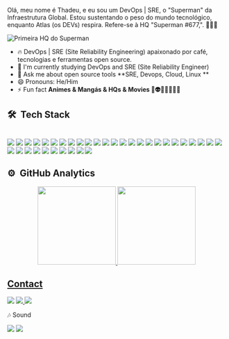 Olá, meu nome é Thadeu, e eu sou um DevOps | SRE, o "Superman" da Infraestrutura Global. Estou sustentando o peso do mundo tecnológico, enquanto Atlas (os DEVs) respira. Refere-se à HQ "Superman #677,". 🦸🏻‍♀️

![Primeira HQ do Superman](https://img.olhardigital.com.br/wp-content/uploads/2021/12/Superman-DC-divulgacao-e1639767407161.jpg)

- 🔥 DevOps | SRE (Site Reliability Engineering) apaixonado por café, tecnologias e ferramentas open source.
- 🔭 I'm currently studying DevOps and SRE (Site Reliability Engineer)
- 💬 Ask me about open source tools **SRE, Devops, Cloud, Linux **
- 😄 Pronouns: He/Him
- ⚡ Fun fact   **Animes & Mangás & HQs & Movies 🤖👽🥷🏼🦸🏻‍♀️**


## 🛠 &nbsp;Tech Stack
<div style="display: inline_block"><br/>
  <img aling="center" src="https://img.shields.io/badge/-SRE-05122A?style=flat&logo=SRE") />
  <img aling="center" src="https://img.shields.io/badge/-DevOps-05122A?style=flat&logo=DevOps") />
  <img aling="center" src="https://img.shields.io/badge/-CI/CD-05122A?style=flat&logo=ci/cd") />
  <img aling="center" src="https://img.shields.io/badge/Linux-FCC624?style=for-the-badge&logo=linux&logoColor=black" />
  <img aling="center" src="https://img.shields.io/badge/Red%20Hat-EE0000?style=for-the-badge&logo=redhat&logoColor=white" />
  <img aling="center" src="https://img.shields.io/badge/Cent%20OS-262577?style=for-the-badge&logo=CentOS&logoColor=white" />
  <img aling="center" src="https://img.shields.io/badge/Debian-A81D33?style=for-the-badge&logo=debian&logoColor=white" />
  <img aling="center" src="https://img.shields.io/badge/Windows-0078D6?style=for-the-badge&logo=windows&logoColor=white" />
  <img aling="center" src="https://img.shields.io/badge/GIT-E44C30?style=for-the-badge&logo=git&logoColor=white" />
  <img aling="center" src="https://img.shields.io/badge/GitHub-100000?style=for-the-badge&logo=github&logoColor=white" />
  <img aling="center" src="https://img.shields.io/badge/GitLab-330F63?style=for-the-badge&logo=gitlab&logoColor=white" />
  <img aling="center" src="https://img.shields.io/badge/Amazon_AWS-FF9900?style=for-the-badge&logo=amazonaws&logoColor=white" />
  <img aling="center" src="https://img.shields.io/badge/Microsoft_Azure-0089D6?style=for-the-badge&logo=microsoft-azure&logoColor=white" />
  <img aling="center" src="https://img.shields.io/badge/Google_Cloud-4285F4?style=for-the-badge&logo=google-cloud&logoColor=white" />
  <img aling="center" src="https://img.shields.io/badge/VIM-%2311AB00.svg?&style=for-the-badge&logo=vim&logoColor=white" />
  <img aling="center" src="https://img.shields.io/badge/nano-4A90E2?style=for-the-badge&logo=nano&logoColor=white" />
  <img aling="center" src="https://img.shields.io/badge/Shell_Script-121011?style=for-the-badge&logo=gnu-bash&logoColor=white"/>
  <img aling="center" src="https://img.shields.io/badge/Python-3776AB?style=for-the-badge&logo=python&logoColor=white" />
  <img aling="center" src="https://img.shields.io/badge/Go-00ADD8?style=for-the-badge&logo=go&logoColor=white" />
  <img aling="center" src="https://img.shields.io/badge/HCL-100000?style=for-the-badge&logo=unity&logoColor=white" />
  <img aling="center" src="https://img.shields.io/badge/C-00599C?style=for-the-badge&logo=c&logoColor=white") />
  <img aling="center" src="https://img.shields.io/badge/Markdown-000000?style=for-the-badge&logo=markdown&logoColor=white" />
  <img aling="center" src="https://img.shields.io/badge/Trello-0052CC?style=for-the-badge&logo=trello&logoColor=white" />
  <img aling="center" src="https://img.shields.io/badge/-KANBAN-05122A?style=flat&logo=KANBAN") />
  <img aling="center" src="https://img.shields.io/badge/-JIRA-05122A?style=flat&logo=JIRA") />
  <img aling="center" src="https://img.shields.io/badge/Visual_Studio_Code-0078D4?style=for-the-" />
  <img aling="center" src="https://img.shields.io/badge/-DOCKER-05122A?style=flat&logo=DOCKER") />
  <img aling="center" src="https://img.shields.io/badge/-KUBERNETES-05122A?style=flat&logo=KUBERNETES") />
    <img aling="center" src="https://img.shields.io/badge/-NGINX-05122A?style=flat&logo=NGINX") />
  <img aling="center" src="https://img.shields.io/badge/-TERRAFORM-05122A?style=flat&logo=TERRAFORM") />
  <img aling="center" src="https://img.shields.io/badge/-ANSIBLE-05122A?style=flat&logo=ANSIBLE") />
  <img aling="center" src="https://img.shields.io/badge/-PROMETHEUS-05122A?style=flat&logo=PROMETHEUS") />
  <img aling="center" src="https://img.shields.io/badge/-GRAFANA-05122A?style=flat&logo=GRAFANA") />
  <img aling="center" src="https://img.shields.io/badge/-DATADOG-05122A?style=flat&logo=DATADOG") />
  <img aling="center" src="https://img.shields.io/badge/Jenkins-D24939?style=for-the-badge&logo=Jenkins&logoColor=white") />
  
</div>
 

## ⚙️ &nbsp;GitHub Analytics

<div align="center">
  <a href="https://github.com/thadeuguimaraes">
  <img height="180em" src="https://github-readme-stats.vercel.app/api?username=thadeuguimaraes&show_icons=true&theme=dark&include_all_commits=true&count_private=true"/>
  <img height="180em" src="https://github-readme-stats.vercel.app/api/top-langs/?username=thadeuguimaraes&layout=compact&langs_count=7&theme=dark"/>
</div>
    
## Contact
 
 <div>
   <a href="https://www.linkedin.com/in/thadeu-guimar%C3%A3es/" target="_blank"><img loading="lazy" src="https://img.shields.io/badge/-LinkedIn-%230077B5?style=for-the-badge&logo=linkedin&logoColor=white" target="_blank"></a>   <a href="mailto:marciothadeu1984@gmail.com">
  <img loading="lazy" src="https://img.shields.io/badge/Gmail-D14836?style=for-the-badge&logo=gmail&logoColor=white" target="_blank">
</a>
<a href="https://www.instagram.com/thadeu_guimaraes/" target="_blank"><img loading="lazy" src="https://img.shields.io/badge/-Instagram-%23E4405F?style=for-the-badge&logo=instagram&logoColor=white" target="_blank"></a>
 </div>
   
   🎶 Sound
  <div style="display: inline_block">
  <img aling="center" src="https://img.shields.io/badge/Spotify-1ED760?&style=for-the-badge&logo=spotify&logoColor=white" />
  <img aling="center" src="https://img.shields.io/badge/YouTube_Music-FF0000?style=for-the-badge&logo=youtube-music&logoColor=white" />
</div>
